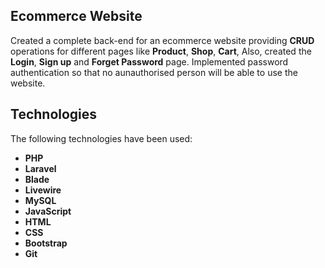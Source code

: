## Ecommerce Website

Created a complete back-end for an ecommerce website providing **CRUD** operations for different pages like **Product**, **Shop**, **Cart**, Also, created the **Login**, **Sign up** and **Forget Password** page. Implemented password authentication so that no aunauthorised person will be able to use the website.

## Technologies

The following technologies have been used:
- **PHP**
- **Laravel**
- **Blade**
- **Livewire**
- **MySQL**
- **JavaScript**
- **HTML**
- **CSS**
- **Bootstrap**
- **Git**
